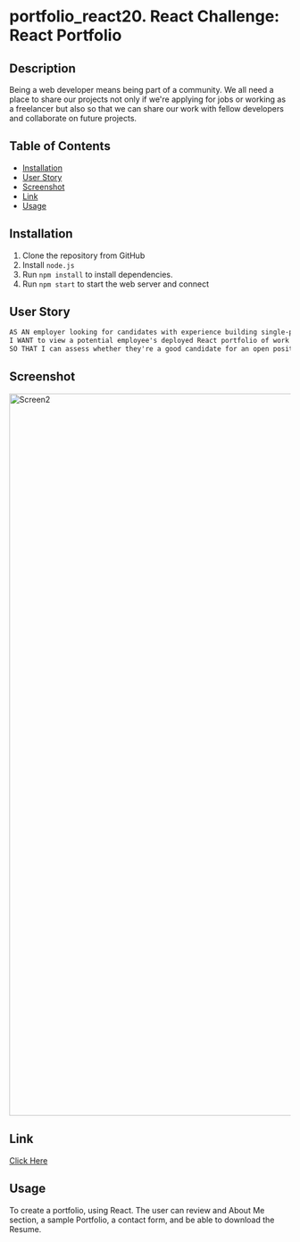 # portfolio_react20. React Challenge: React Portfolio

## Description 
Being a web developer means being part of a community. We all need a place to share our projects not only if we're applying for jobs or working as a freelancer but also so that we can share our work with fellow developers and collaborate on future projects. 

## Table of Contents
* [Installation](#installation)
* [User Story](#user-story)
* [Screenshot](#screenshot)
* [Link](#link)
* [Usage](#usage)

## Installation 

1. Clone the repository from GitHub
1. Install `node.js`
1. Run `npm install` to install dependencies. 
1. Run `npm start` to start the web server and connect

## User Story

```md
AS AN employer looking for candidates with experience building single-page applications
I WANT to view a potential employee's deployed React portfolio of work samples
SO THAT I can assess whether they're a good candidate for an open position
```

## Screenshot

<img width="1294" alt="Screen2" src="https://user-images.githubusercontent.com/49573760/183587584-7235aa91-b1d7-41ed-add2-7aac2fe927da.png">



## Link 
<a href="https://github.com/jmorris38/Module-20-Challenge-React-Challenge-React-Portfolio/">Click Here</a>

## Usage 

To create a portfolio, using React. The user can review and About Me section, a sample Portfolio, a contact form, and be able to download the Resume.

